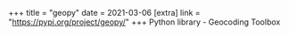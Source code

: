 +++
title = "geopy"
date = 2021-03-06
[extra]
link = "https://pypi.org/project/geopy/"
+++
Python library - Geocoding Toolbox

